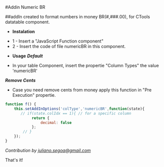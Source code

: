 #Addin Numeric BR


##addIn created to format numbers in money BR(#,###.00), for CTools datatable component.


* **Instalation**
 - 1 - Insert a "JavaScript Function component" 
 - 2 - Insert the code of file numericBR in this component.


* **Usage**
 ***Default***
 - In your table Component, insert the propertie "Column Types" the value 'numericBR' 
 
 ***Remove Cents*** 
  - Case you need remove cents from money apply this function in "Pre Execution" propertie.
   ```JavaScript
   function f() {  
       this.setAddInOptions('colType','numericBR',function(state){
          // if(state.colIdx == 1){ // for a specific column
               return {
                   decimal: false
               };
           // }
       });
   }
   ```
   *Contribution by juliano.segoa@gmail.com*
    

That's it! 
